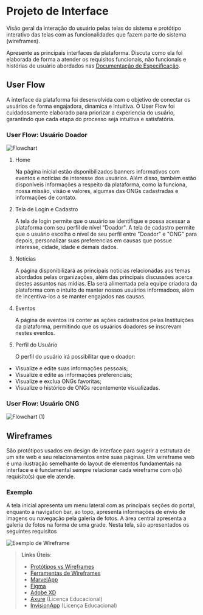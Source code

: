 
# Projeto de Interface

Visão geral da interação do usuário pelas telas do sistema e protótipo interativo das telas com as funcionalidades que fazem parte do sistema (wireframes).

 Apresente as principais interfaces da plataforma. Discuta como ela foi elaborada de forma a atender os requisitos funcionais, não funcionais e histórias de usuário abordados nas <a href="2-Especificação do Projeto.md"> Documentação de Especificação</a>.

## User Flow

A interface da plataforma foi desenvolvida com o objetivo de conectar os usuários de forma engajadora, dinamica e intuitiva. O User Flow foi cuidadosamente elaborado para priorizar a experiencia do usuário, garantindo que cada etapa do processo seja intuitiva e satisfatória.

### User Flow: Usuário Doador

![Flowchart](https://github.com/user-attachments/assets/b49b4eef-4f79-4410-9d7e-dcf124695051)

1. Home
  
   Na página inicial estão dsponibilizados banners informativos com eventos e notícias de interesse dos usuários. Além disso, também estão disponíveis informações a respeito da plataforma, como la funciona, nossa missão, visão e valores, algumas das ONGs cadastradas e informações de contato. 

2. Tela de Login e Cadastro
   
   A tela de login permite que o usuário se identifique e possa acessar a plataforma com seu perfil de nível "Doador".
   A tela de cadastro permite que o usuário escolha o nível de seu perfil entre "Doador" e "ONG" para depois, personalizar suas preferencias em causas que possue interesse, cidade, idade e demais dados.

3. Notícias
   
   A página disponibilizará as principais noticias relacionadas aos temas abordados pelas organizações, além das principais discussões acerca destes assuntos nas mídias. Ela será alimentada pela equipe criadora da plataforma com o intuito de manter nossos usuários informadoos, além de incentiva-los a se manter engajados nas causas.

4. Eventos
   
   A página de eventos irá conter as ações cadastrados pelas Instituições da plataforma, permitindo que os usuários doadores se inscrevam nestes eventos. 

5. Perfil do Usuário
    
    O perfil do usuário irá possibilitar que o doador:
- Visualize e edite suas informações pessoais;
- Visualize e edite as informações preferenciais;
- Visualize e exclua ONGs favoritas;
- Visualize o histórico de ONGs recentemente visualizadas.


### User Flow: Usuário ONG

![Flowchart (1)](https://github.com/user-attachments/assets/aceb0969-c2cd-49ac-a51b-28e2ce4c8d83)


## Wireframes

São protótipos usados em design de interface para sugerir a estrutura de um site web e seu relacionamentos entre suas páginas. Um wireframe web é uma ilustração semelhante do layout de elementos fundamentais na interface e é fundamental sempre relacionar cada wireframe com o(s) requisito(s) que ele atende.

### Exemplo

A tela inicial apresenta um menu lateral com as principais seções do portal, enquanto a navigation bar, ao topo, apresenta informações de envio de imagens ou navegação pela galeria de fotos. A área central apresenta a galeria de fotos na forma de uma grade. Nesta tela, são apresentados os seguintes requisitos

![Exemplo de Wireframe](img/wireframe-example.png)

 
> **Links Úteis**:
> - [Protótipos vs Wireframes](https://www.nngroup.com/videos/prototypes-vs-wireframes-ux-projects/)
> - [Ferramentas de Wireframes](https://rockcontent.com/blog/wireframes/)
> - [MarvelApp](https://marvelapp.com/developers/documentation/tutorials/)
> - [Figma](https://www.figma.com/)
> - [Adobe XD](https://www.adobe.com/br/products/xd.html#scroll)
> - [Axure](https://www.axure.com/edu) (Licença Educacional)
> - [InvisionApp](https://www.invisionapp.com/) (Licença Educacional)
